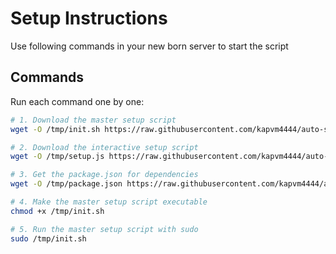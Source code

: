 # Setup Instructions

Use following commands in your new born server to start the script

## Commands

Run each command one by one:

```bash
# 1. Download the master setup script
wget -O /tmp/init.sh https://raw.githubusercontent.com/kapvm4444/auto-setup-server/main/init.sh

# 2. Download the interactive setup script
wget -O /tmp/setup.js https://raw.githubusercontent.com/kapvm4444/auto-setup-server/main/setup.js

# 3. Get the package.json for dependencies
wget -O /tmp/package.json https://raw.githubusercontent.com/kapvm4444/auto-setup-server/main/package.json

# 4. Make the master setup script executable
chmod +x /tmp/init.sh

# 5. Run the master setup script with sudo
sudo /tmp/init.sh

